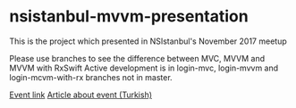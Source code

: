 # nsistanbul-mvvm-presentation
This is the project which presented in NSIstanbul's November 2017 meetup


Please use branches to see the difference between MVC, MVVM and MVVM with RxSwift
Active development is in login-mvc, login-mvvm and login-mcvm-with-rx branches not in master.

[Event link](https://www.eventbrite.com/e/nsistanbul-kasm-2017-meetup-tickets-40781780403)
[Article about event (Turkish)](https://medium.com/@strawb3rryx7/nsistanbul-kas%C4%B1m-2017-meetup-sunum-%C3%B6zeti-mvvm-fastlane-ec13a2bfc219)
